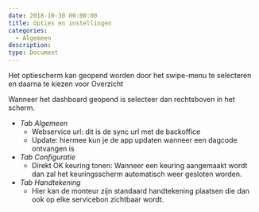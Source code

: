 ```yaml
---
date: 2018-10-30 00:00:00
title: Opties en instellingen
categories:
  - Algemeen
description:
type: Document
---
```


Het optiescherm kan geopend worden door het swipe-menu te selecteren en daarna te kiezen voor <i class="fas fa-home"></i> Overzicht

Wanneer het dashboard geopend is selecteer dan <i class="fas fa-wrench"></i>  rechtsboven in het scherm.

- *Tab Algemeen*
    - Webservice url:  dit is de sync url met de backoffice
    - Update: hiermee kun je de app updaten wanneer een dagcode ontvangen is
- *Tab Configuratie*
    - Direkt OK keuring tonen: Wanneer een keuring aangemaakt wordt dan zal het keuringsscherm automatisch weer gesloten worden.
- *Tab Handtekening*
    - Hier kan de monteur zijn standaard handtekening plaatsen die dan ook op elke servicebon zichtbaar wordt.